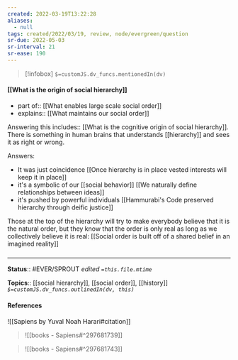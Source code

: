 ```yaml
---
created: 2022-03-19T13:22:28 
aliases:
  - null
tags: created/2022/03/19, review, node/evergreen/question
sr-due: 2022-05-03
sr-interval: 21
sr-ease: 190
---
```

> [!infobox]
`$=customJS.dv_funcs.mentionedIn(dv)`

#### [[What is the origin of social hierarchy]] 

- part of:: [[What enables large scale social order]]
- explains:: [[What maintains our social order]]

Answering this 
includes:: [[What is the cognitive origin of social hierarchy]].
There is something in human brains that understands [[hierarchy]] and sees it as right or wrong.

Answers:
- It was just coincidence [[Once hierarchy is in place vested interests will keep it in place]]
- it's a symbolic of our [[social behavior]] [[We naturally define relationships between ideas]]
- it's pushed by powerful individuals [[Hammurabi's Code preserved hierarchy through deific justice]]

Those at the top of the hierarchy will try to make everybody believe that it is the natural order,
but they know that the order is only real as long as we collectively believe it is real:
[[Social order is built off of a shared belief in an imagined reality]]

### <hr class="footnote"/>

**Status**:: #EVER/SPROUT
*edited `=this.file.mtime`*

**Topics**:: [[social hierarchy]], [[social order]], [[history]]
*`$=customJS.dv_funcs.outlinedIn(dv, this)`*

#### References

![[Sapiens by Yuval Noah Harari#citation]]

> ![[books - Sapiens#^297681739]]

> ![[books - Sapiens#^297681743]]
